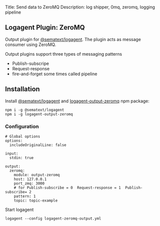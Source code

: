 Title: Send data to ZeroMQ
Description: log shipper, 0mq, zeromq, logging pipeline

## Logagent Plugin: ZeroMQ

Output plugin for [@sematext/logagent](http://sematext.com/logagent/). The plugin acts as message consumer using ZeroMQ.

Output plugins support three types of messaging patterns
 
 * Publish-subscripe
 * Request-response
 * fire-and-forget some times called pipeline
 

## Installation 

Install [@sematext/logagent](https://www.npmjs.com/package/@sematext/logagent) and [logagent-output-zeromq](https://www.npmjs.com/package/logagent-output-zeromq) npm package: 

```
npm i -g @sematext/logagent 
npm i -g logagent-output-zeromq
```
 
### Configuration

```
# Global options
options:
  includeOriginalLine: false

input:
  stdin: true

output:
  zeromq: 
    module: output-zeromq
    host: 127.0.0.1
    port_zmq: 3000
    # for Publish-subscribe = 0  Request-response = 1  Publish-subscribe= 2
    pattern: 1
    topic: topic-example

```

Start logagent

```
logagent --config logagent-zeromq-output.yml
```

